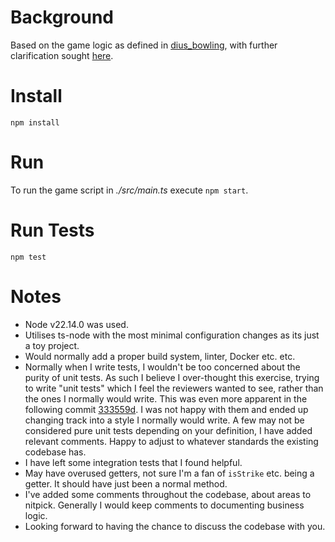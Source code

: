 # Background
Based on the game logic as defined in [dius_bowling](https://github.com/DiUS/coding-tests/blob/master/dius_bowling.md), with further clarification sought [here](https://bowling.sport/universal-playing-rules-chapter-2/).

# Install
`npm install`

# Run
To run the game script in _./src/main.ts_ execute `npm start`.

# Run Tests
`npm test`

# Notes
- Node v22.14.0 was used.
- Utilises ts-node with the most minimal configuration changes as its just a toy project.
- Would normally add a proper build system, linter, Docker etc. etc.
- Normally when I write tests, I wouldn't be too concerned about the purity of unit tests. As such I believe I over-thought this exercise, trying to write "unit tests" which I feel the reviewers wanted to see, rather than the ones I normally would write. This was even more apparent in the following commit [333559d](https://github.com/McPo/lets-go-bowling/commit/333559dbc0acf0d0fa34352181c1b0029d156023). I was not happy with them and ended up changing track into a style I normally would write. A few may not be considered pure unit tests depending on your definition, I have added relevant comments. Happy to adjust to whatever standards the existing codebase has.
- I have left some integration tests that I found helpful.
- May have overused getters, not sure I'm a fan of `isStrike` etc. being a getter. It should have just been a normal method.
- I've added some comments throughout the codebase, about areas to nitpick. Generally I would keep comments to documenting business logic.
- Looking forward to having the chance to discuss the codebase with you.
